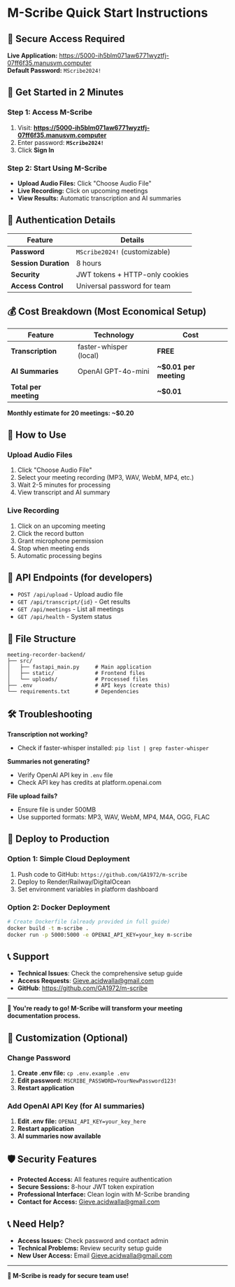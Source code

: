# M-Scribe Quick Start Instructions

## 🔐 Secure Access Required

**Live Application:** https://5000-ih5blm071aw6771wyztfj-07ff6f35.manusvm.computer  
**Default Password:** `MScribe2024!`

## 🚀 Get Started in 2 Minutes

### Step 1: Access M-Scribe
1. Visit: **https://5000-ih5blm071aw6771wyztfj-07ff6f35.manusvm.computer**
2. Enter password: **`MScribe2024!`**
3. Click **Sign In**

### Step 2: Start Using M-Scribe
- **Upload Audio Files:** Click "Choose Audio File"
- **Live Recording:** Click on upcoming meetings
- **View Results:** Automatic transcription and AI summaries

## 🔑 Authentication Details

| Feature | Details |
|---------|---------|
| **Password** | `MScribe2024!` (customizable) |
| **Session Duration** | 8 hours |
| **Security** | JWT tokens + HTTP-only cookies |
| **Access Control** | Universal password for team |

## 💰 Cost Breakdown (Most Economical Setup)

| Feature | Technology | Cost |
|---------|------------|------|
| **Transcription** | faster-whisper (local) | **FREE** |
| **AI Summaries** | OpenAI GPT-4o-mini | **~$0.01 per meeting** |
| **Total per meeting** | | **~$0.01** |

**Monthly estimate for 20 meetings: ~$0.20**

## 🎯 How to Use

### Upload Audio Files
1. Click "Choose Audio File" 
2. Select your meeting recording (MP3, WAV, WebM, MP4, etc.)
3. Wait 2-5 minutes for processing
4. View transcript and AI summary

### Live Recording
1. Click on an upcoming meeting
2. Click the record button
3. Grant microphone permission
4. Stop when meeting ends
5. Automatic processing begins

## 🔧 API Endpoints (for developers)

- `POST /api/upload` - Upload audio file
- `GET /api/transcript/{id}` - Get results
- `GET /api/meetings` - List all meetings
- `GET /api/health` - System status

## 📁 File Structure
```
meeting-recorder-backend/
├── src/
│   ├── fastapi_main.py     # Main application
│   ├── static/             # Frontend files
│   └── uploads/            # Processed files
├── .env                    # API keys (create this)
└── requirements.txt        # Dependencies
```

## 🛠️ Troubleshooting

**Transcription not working?**
- Check if faster-whisper installed: `pip list | grep faster-whisper`

**Summaries not generating?**
- Verify OpenAI API key in `.env` file
- Check API key has credits at platform.openai.com

**File upload fails?**
- Ensure file is under 500MB
- Use supported formats: MP3, WAV, WebM, MP4, M4A, OGG, FLAC

## 🚀 Deploy to Production

### Option 1: Simple Cloud Deployment
1. Push code to GitHub: `https://github.com/GA1972/m-scribe`
2. Deploy to Render/Railway/DigitalOcean
3. Set environment variables in platform dashboard

### Option 2: Docker Deployment
```bash
# Create Dockerfile (already provided in full guide)
docker build -t m-scribe .
docker run -p 5000:5000 -e OPENAI_API_KEY=your_key m-scribe
```

## 📞 Support
- **Technical Issues**: Check the comprehensive setup guide
- **Access Requests**: Gieve.acidwalla@gmail.com
- **GitHub**: https://github.com/GA1972/m-scribe

---

**🎉 You're ready to go! M-Scribe will transform your meeting documentation process.**



## 🔧 Customization (Optional)

### Change Password
1. **Create .env file:** `cp .env.example .env`
2. **Edit password:** `MSCRIBE_PASSWORD=YourNewPassword123!`
3. **Restart application**

### Add OpenAI API Key (for AI summaries)
1. **Edit .env file:** `OPENAI_API_KEY=your_key_here`
2. **Restart application**
3. **AI summaries now available**

## 🛡️ Security Features

- **Protected Access:** All features require authentication
- **Secure Sessions:** 8-hour JWT token expiration
- **Professional Interface:** Clean login with M-Scribe branding
- **Contact for Access:** Gieve.acidwalla@gmail.com

## 📞 Need Help?

- **Access Issues:** Check password and contact admin
- **Technical Problems:** Review security setup guide
- **New User Access:** Email Gieve.acidwalla@gmail.com

---

**🎉 M-Scribe is ready for secure team use!**

